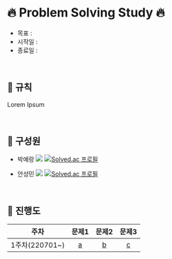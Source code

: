# 🔥 Problem Solving Study 🔥
- 목표 : 
- 시작일 : 
- 종료일 : 

</br>

## 🚀 규칙
Lorem Ipsum

</br>

## 🙋 구성원

- 박예랑 <img src="https://img.shields.io/badge/C++-00599C?style=flat-square&logo=cplusplus&logoColor=white"/> [![Solved.ac
프로필](http://mazassumnida.wtf/api/mini/generate_badge?boj=dpfkdvkr)](https://solved.ac/dpfkdvkr)
<!--![mazandi profile](http://mazandi.herokuapp.com/api?handle={dpfkdvkr}&theme=warm)-->

- 안성민 <img src="https://img.shields.io/badge/Python-3776AB?style=flat-square&logo=Python&logoColor=white"/> [![Solved.ac
프로필](http://mazassumnida.wtf/api/mini/generate_badge?boj=zzzdks760)](https://solved.ac/zzzdks760)
<!--![mazandi profile](http://mazandi.herokuapp.com/api?handle={zzzdks760}&theme=warm)-->


</br>

## 📅 진행도

|주차|문제1|문제2|문제3|
|:-----:|:-----:|:-----:|:-----:|
|1주차(220701~)|[a](#)|[b](#)|[c](#)|

